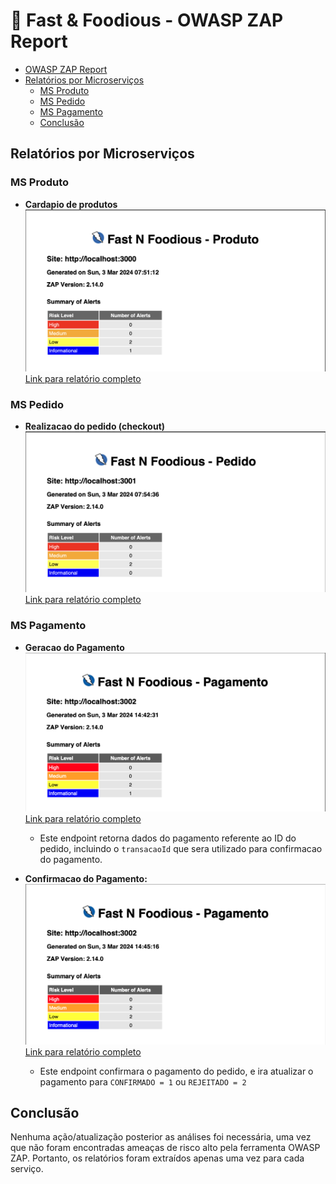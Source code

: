 # 🍔 Fast & Foodious - OWASP ZAP Report

- [OWASP ZAP Report](#owasp-zap-report)
- [Relatórios por Microserviços](#relatorios-por-microservicos)
  - [MS Produto](#ms-produtos)
  - [MS Pedido](#ms-pedido)
  - [MS Pagamento](#ms-pagamento)
  - [Conclusão](#conclusao)

## Relatórios por Microserviços

### MS Produto

- **Cardapio de produtos**
  ![cardapio de produtos](png/a-cardapio-produtos-2024-03-03-report.png)
  [Link para relatório completo](pdf/a-cardapio-produtos-2024-03-03-report.pdf)

### MS Pedido

- **Realizacao do pedido (checkout)**
  ![Realizacao do pedido (checkout)](png/b-realizacao-do-pedido-checkout-2024-03-03-report.png)
  [Link para relatório completo](pdf/b-realizacao-do-pedido-checkout-2024-03-03-report.pdf)

### MS Pagamento

- **Geracao do Pagamento**
  ![Geracao do Pagamento](png/c-geracao-do-pagamento-2024-03-03-report.png)
  [Link para relatório completo](pdf/c-geracao-do-pagamento-2024-03-03-report.pdf)

  - Este endpoint retorna dados do pagamento referente ao ID do pedido, incluindo o `transacaoId` que sera utilizado para confirmacao do pagamento.

- **Confirmacao do Pagamento:**
  ![Confirmacao do Pagamento](png/d-confirmacao-do-pagamento-2024-03-03-report.png)
  [Link para relatório completo](pdf/d-confirmacao-do-pagamento-2024-03-03-report.pdf)

  - Este endpoint confirmara o pagamento do pedido, e ira atualizar o pagamento para `CONFIRMADO = 1` ou `REJEITADO = 2`

## Conclusão

Nenhuma ação/atualização posterior as análises foi necessária, uma vez que não foram encontradas ameaças de risco alto pela ferramenta OWASP ZAP. Portanto, os relatórios foram extraídos apenas uma vez para cada serviço.
